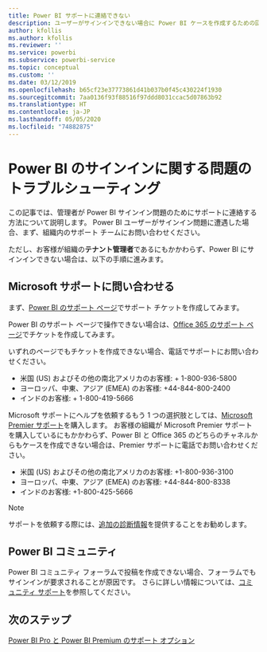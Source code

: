 ```yaml
---
title: Power BI サポートに連絡できない
description: ユーザーがサインインできない場合に Power BI ケースを作成するための回避策
author: kfollis
ms.author: kfollis
ms.reviewer: ''
ms.service: powerbi
ms.subservice: powerbi-service
ms.topic: conceptual
ms.custom: ''
ms.date: 03/12/2019
ms.openlocfilehash: b65cf23e37773861d41b037b0f45c430224f1930
ms.sourcegitcommit: 7aa0136f93f88516f97ddd8031ccac5d07863b92
ms.translationtype: HT
ms.contentlocale: ja-JP
ms.lasthandoff: 05/05/2020
ms.locfileid: "74882875"
---
```

# <a name="troubleshooting-sign-in-issues-for-power-bi"></a>Power BI のサインインに関する問題のトラブルシューティング

この記事では、管理者が Power BI サインイン問題のためにサポートに連絡する方法について説明します。 Power BI ユーザーがサインイン問題に遭遇した場合、まず、組織内のサポート チームにお問い合わせください。

ただし、お客様が組織の**テナント管理者**であるにもかかわらず、Power BI にサインインできない場合は、以下の手順に進みます。

## <a name="contact-microsoft-support"></a>Microsoft サポートに問い合わせる

まず、[Power BI のサポート ページ](https://powerbi.microsoft.com/support/)でサポート チケットを作成してみます。

Power BI のサポート ページで操作できない場合は、[Office 365 のサポート ページ](https://support.office.com/home/contact)でチケットを作成してみます。

いずれのページでもチケットを作成できない場合、電話でサポートにお問い合わせください。

* 米国 (US) およびその他の南北アメリカのお客様: + 1-800-936-5800
* ヨーロッパ、中東、アジア (EMEA) のお客様: +44-844-800-2400
* インドのお客様: + 1-800-419-5666

Microsoft サポートにヘルプを依頼するもう 1 つの選択肢としては、[Microsoft Premier サポート](https://support.microsoft.com/premier)を購入します。 お客様の組織が Microsoft Premier サポートを購入しているにもかかわらず、Power BI と Office 365 のどちらのチャネルからもケースを作成できない場合は、Premier サポートに電話でお問い合わせください。

* 米国 (US) およびその他の南北アメリカのお客様: +1-800-936-3100
* ヨーロッパ、中東、アジア (EMEA) のお客様: +44-844-800-8338
* インドのお客様: +1-800-425-5666

> [!Note]
> サポートを依頼する際には、[追加の診断情報](service-admin-capturing-additional-diagnostic-information-for-power-bi.md)を提供することをお勧めします。

## <a name="power-bi-community"></a>Power BI コミュニティ

Power BI コミュニティ フォーラムで投稿を作成できない場合、フォーラムでもサインインが要求されることが原因です。 さらに詳しい情報については、[コミュニティ サポート](https://community.powerbi.com/t5/Community-Support/ct-p/PBI_CommunitySupport)を参照してください。

## <a name="next-steps"></a>次のステップ

[Power BI Pro と Power BI Premium のサポート オプション](service-support-options.md)
